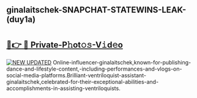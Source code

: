 ## ginalaitschek-SNAPCHAT-STATEWINS-LEAK-(duy1a)


# <h2><a href="https://mediaupload.pro?-20M">🔗👉 🔴 Private-P𝚑ot𝚘𝚜-V𝚒d𝚎o</a></h2>

[![NEW UPDATED](https://i.imgur.com/0qMVB7G.gif)](https://mediaupload.pro?-20M)
Online-influencer-ginalaitschek,known-for-publishing-dance-and-lifestyle-content,-including-performances-and-vlogs-on-social-media-platforms.Brilliant-ventriloquist-assistant-ginalaitschek,celebrated-for-their-exceptional-abilities-and-accomplishments-in-assisting-ventriloquists.  